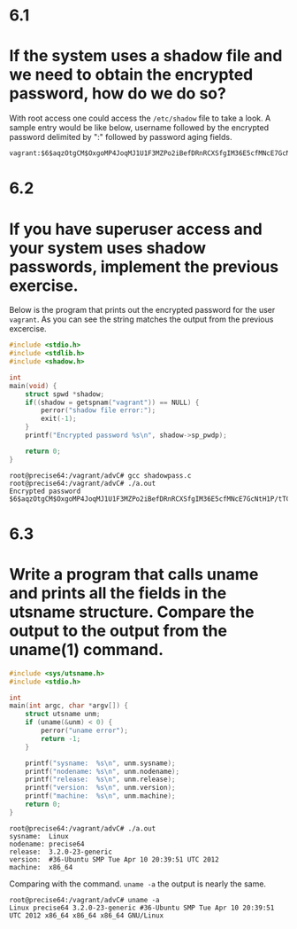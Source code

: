 # 6.1 
# If the system uses a shadow file and we need to obtain the encrypted password, how do we do so?
With root access one could access the ```/etc/shadow``` file to take a look. A sample entry would be like below, username followed by the encrypted password delimited by ":" followed by password aging fields.  
```
vagrant:$6$aqzOtgCM$OxgoMP4JoqMJ1U1F3MZPo2iBefDRnRCXSfgIM36E5cfMNcE7GcNtH1P/tTC2QY3sX3BxxJ7r/9ciScIVTa55l0:15597:0:99999:7::
```

# 6.2 
# If you have superuser access and your system uses shadow passwords, implement the previous exercise.
Below is the program that prints out the encrypted password for the user ```vagrant```. As you can see the string matches the output from the previous excercise.
```c
#include <stdio.h>
#include <stdlib.h>
#include <shadow.h>

int
main(void) {
    struct spwd *shadow;
    if((shadow = getspnam("vagrant")) == NULL) {
        perror("shadow file error:");
        exit(-1);
    }
    printf("Encrypted password %s\n", shadow->sp_pwdp);

    return 0;
}
```
```
root@precise64:/vagrant/advC# gcc shadowpass.c
root@precise64:/vagrant/advC# ./a.out
Encrypted password $6$aqzOtgCM$OxgoMP4JoqMJ1U1F3MZPo2iBefDRnRCXSfgIM36E5cfMNcE7GcNtH1P/tTC2QY3sX3BxxJ7r/9ciScIVTa55l0
```
# 6.3 
# Write a program that calls uname and prints all the fields in the utsname structure. Compare the output to the output from the uname(1) command.
```c
#include <sys/utsname.h>
#include <stdio.h>

int
main(int argc, char *argv[]) {
    struct utsname unm;
    if (uname(&unm) < 0) {
        perror("uname error");
        return -1;
    }

    printf("sysname:  %s\n", unm.sysname);
    printf("nodename: %s\n", unm.nodename);
    printf("release:  %s\n", unm.release);
    printf("version:  %s\n", unm.version);
    printf("machine:  %s\n", unm.machine);
    return 0;
}
```
```
root@precise64:/vagrant/advC# ./a.out
sysname:  Linux
nodename: precise64
release:  3.2.0-23-generic
version:  #36-Ubuntu SMP Tue Apr 10 20:39:51 UTC 2012
machine:  x86_64
```
Comparing with the command. ```uname -a``` the output is nearly the same.
```
root@precise64:/vagrant/advC# uname -a
Linux precise64 3.2.0-23-generic #36-Ubuntu SMP Tue Apr 10 20:39:51 UTC 2012 x86_64 x86_64 x86_64 GNU/Linux
```
